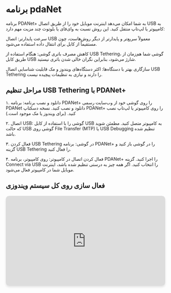   <!-- <div style="
    display: flex; 
    justify-content: center; 
    align-items: center; 
    margin-top: 15px;">
    <img src="/pdanet.png" alt="Windows Logo" style="width: 100px; height: 100px;">
  </div> -->

# برنامه pdaNet
برنامه PDANet+ به شما امکان می‌دهد اینترنت موبایل خود را از طریق اتصال USB به کامپیوتر یا لپ‌تاپ منتقل کنید. این روش نسبت به وای‌فای یا بلوتوث چند مزیت مهم دارد:

سرعت پایدارتر:
اتصال USB معمولاً سریع‌تر و پایدارتر از دیگر روش‌هاست، چون مستقیماً از کابل برای انتقال داده استفاده می‌شود.

کاهش مصرف باتری گوشی:
هنگام استفاده از USB Tethering، گوشی شما هم‌زمان از طریق کابل USB شارژ می‌شود، بنابراین نگران خالی شدن باتری نیستید.

سازگاری بهتر با دستگاه‌ها:
اکثر دستگاه‌های ویندوز و مک قابلیت شناسایی اتصال USB Tethering را دارند و نیازی به تنظیمات پیچیده نیست.

## مراحل تنظیم USB Tethering با PDANet+
۱. دانلود و نصب برنامه:
برنامه PDANet+ را روی گوشی خود از وب‌سایت رسمی PDANet دانلود و نصب کنید.
نسخه دسکتاپ PDANet+ را روی کامپیوتر یا لپ‌تاپ نصب کنید. (برای ویندوز یا مک موجود است.)

۲. اتصال USB:
گوشی را با استفاده از کابل USB به کامپیوتر متصل کنید.
مطمئن شوید که حالت USB گوشی روی File Transfer (MTP) یا USB Debugging تنظیم شده باشد.

۳. فعال کردن USB Tethering در گوشی:
برنامه PDANet+ را در گوشی باز کنید و گزینه USB Tethering را فعال کنید.

۴. فعال کردن اتصال در کامپیوتر:
روی کامپیوتر، برنامه PDANet+ را اجرا کنید.
گزینه Connect via USB را انتخاب کنید.
اگر همه چیز به درستی تنظیم شده باشد، اینترنت موبایل شما در کامپیوتر فعال می‌شود.


## فعال سازی روی کل سیستم ویندوزی

<div style="
  position: relative; 
  width: 100%; 
  padding-bottom: 56.25%; 
  height: 0; 
  margin: 20px 0; 
  box-shadow: 0 4px 6px rgba(0, 0, 0, 0.1); 
  border-radius: 10px; 
  overflow: hidden; 
  background-color: #f9f9f9;
">
  <iframe 
    src="https://www.youtube.com/embed/ItiiVRCd73g" 
    title="مقدمه" 
    frameborder="0" 
    allow="accelerometer; autoplay; clipboard-write; encrypted-media; gyroscope; picture-in-picture" 
    allowfullscreen
    style="position: absolute; top: 0; left: 0; width: 100%; height: 100%; border-radius: 10px;">
  </iframe>
</div>
